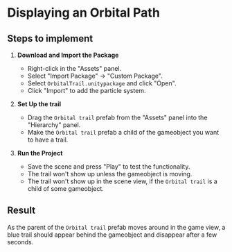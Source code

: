 # Displaying an Orbital Path

## Steps to implement

1. **Download and Import the Package**
   - Right-click in the "Assets" panel.
   - Select "Import Package" -> "Custom Package".
   - Select `OrbitalTrail.unitypackage` and click "Open".
   - Click "Import" to add the particle system.
    
2. **Set Up the trail**
   - Drag the `Orbital trail` prefab from the "Assets" panel into the "Hierarchy" panel.
   - Make the `Orbital trail` prefab a child of the gameobject you want to have a trail.

3. **Run the Project**
   - Save the scene and press "Play" to test the functionality.
   - The trail won't show up unless the gameobject is moving.
   - The trail won't show up in the scene view, if the `Orbital trail` is a child of some gameobject.

## Result
As the parent of the `Orbital trail` prefab moves around in the game view, a blue trail should appear behind the gameobject and disappear after a few seconds.
